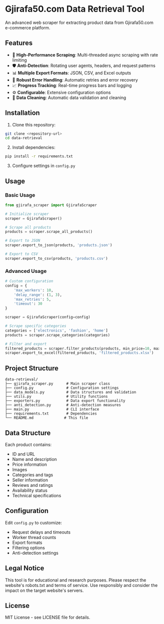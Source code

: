 # Gjirafa50.com Data Retrieval Tool

An advanced web scraper for extracting product data from Gjirafa50.com e-commerce platform.

## Features

- 🚀 **High-Performance Scraping**: Multi-threaded async scraping with rate limiting
- 🛡️ **Anti-Detection**: Rotating user agents, headers, and request patterns
- 📊 **Multiple Export Formats**: JSON, CSV, and Excel outputs
- 🔄 **Robust Error Handling**: Automatic retries and error recovery
- 📈 **Progress Tracking**: Real-time progress bars and logging
- ⚙️ **Configurable**: Extensive configuration options
- 🧹 **Data Cleaning**: Automatic data validation and cleaning

## Installation

1. Clone this repository:
```bash
git clone <repository-url>
cd data-retrieval
```

2. Install dependencies:
```bash
pip install -r requirements.txt
```

3. Configure settings in `config.py`

## Usage

### Basic Usage

```python
from gjirafa_scraper import GjirafaScraper

# Initialize scraper
scraper = GjirafaScraper()

# Scrape all products
products = scraper.scrape_all_products()

# Export to JSON
scraper.export_to_json(products, 'products.json')

# Export to CSV
scraper.export_to_csv(products, 'products.csv')
```

### Advanced Usage

```python
# Custom configuration
config = {
    'max_workers': 10,
    'delay_range': (1, 3),
    'max_retries': 5,
    'timeout': 30
}

scraper = GjirafaScraper(config=config)

# Scrape specific categories
categories = ['electronics', 'fashion', 'home']
products = scraper.scrape_categories(categories)

# Filter and export
filtered_products = scraper.filter_products(products, min_price=10, max_price=1000)
scraper.export_to_excel(filtered_products, 'filtered_products.xlsx')
```

## Project Structure

```
data-retrieval/
├── gjirafa_scraper.py      # Main scraper class
├── config.py               # Configuration settings
├── data_models.py          # Data structures and validation
├── utils.py                # Utility functions
├── exporters.py            # Data export functionality
├── anti_detection.py       # Anti-detection measures
├── main.py                 # CLI interface
├── requirements.txt        # Dependencies
└── README.md              # This file
```

## Data Structure

Each product contains:
- ID and URL
- Name and description
- Price information
- Images
- Categories and tags
- Seller information
- Reviews and ratings
- Availability status
- Technical specifications

## Configuration

Edit `config.py` to customize:
- Request delays and timeouts
- Worker thread counts
- Export formats
- Filtering options
- Anti-detection settings

## Legal Notice

This tool is for educational and research purposes. Please respect the website's robots.txt and terms of service. Use responsibly and consider the impact on the target website's servers.

## License

MIT License - see LICENSE file for details.

